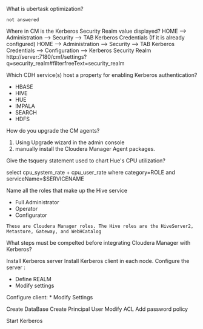 What is ubertask optimization?

`not answered`

Where in CM is the Kerberos Security Realm value displayed?
HOME --> Administration --> Security --> TAB Kerberos Credentials  (If it is already configured)
HOME --> Administration --> Security --> TAB Kerberos Credentials --> Configuration -->  Kerberos Security Realm
  http://server:7180/cmf/settings?q=security_realm#filterfreeText=security_realm

Which CDH service(s) host a property for enabling Kerberos authentication?

* HBASE
* HIVE
* HUE
* IMPALA
* SEARCH
* HDFS

How do you upgrade the CM agents?

1. Using Upgrade wizard in the admin console
2. manually install the Cloudera Manager Agent packages.

Give the tsquery statement used to chart Hue's CPU utilization?

select cpu_system_rate + cpu_user_rate where category=ROLE and serviceName=$SERVICENAME

Name all the roles that make up the Hive service

* Full Administrator
* Operator
* Configurator

`These are Cloudera Manager roles. The Hive roles are the HiveServer2, Metastore, Gateway, and WebHCatalog`


What steps must be compelted before integrating Cloudera Manager with Kerberos?

Install Kerberos server
Install Kerberos client in each node.
Configure the server :
 * Define REALM
 * Modify settings

Configure client:
	* Modify Settings

Create DataBase
Create Principal User
Modify ACL
Add password policy

Start Kerberos



